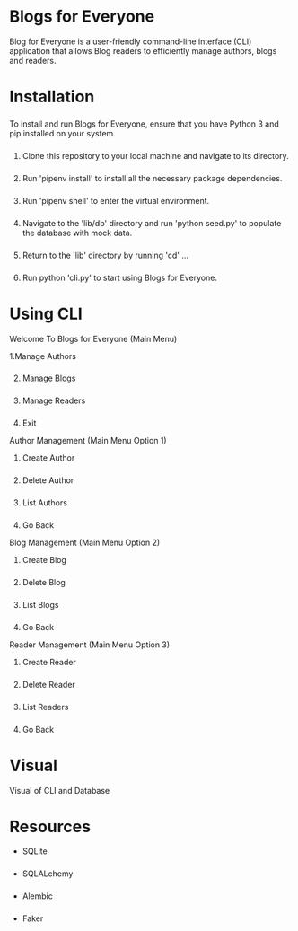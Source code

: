 # Blogs for Everyone

Blog for Everyone is a user-friendly command-line interface (CLI) application that allows Blog readers to efficiently manage authors, blogs and readers.

# Installation

###
To install and run Blogs for Everyone, ensure that you have Python 3 and pip installed on your system.
###

1. Clone this repository to your local machine and navigate to its directory.
###
2. Run 'pipenv install' to install all the necessary package dependencies.
###
3. Run 'pipenv shell' to enter the virtual environment.
###
4. Navigate to the 'lib/db' directory and run 'python seed.py' to populate        the database with mock data.
###
5. Return to the 'lib' directory by running 'cd' ...
###
6. Run python 'cli.py' to start using Blogs for Everyone.
###

# Using CLI

Welcome To Blogs for Everyone (Main Menu)

1.Manage Authors
###
2. Manage Blogs
###
3. Manage Readers
###
4. Exit

Author Management (Main Menu Option 1)

1. Create Author
###
2. Delete Author
###
3. List Authors
###
4. Go Back

Blog Management (Main Menu Option 2)

1. Create Blog
###
2. Delete Blog
###
3. List Blogs
###
4. Go Back

Reader Management (Main Menu Option 3)

1. Create Reader
###
2. Delete Reader
###
3. List Readers
###
4. Go Back

# Visual

Visual of CLI and Database

# Resources

- SQLite
###
- SQLALchemy
###
- Alembic
###
- Faker